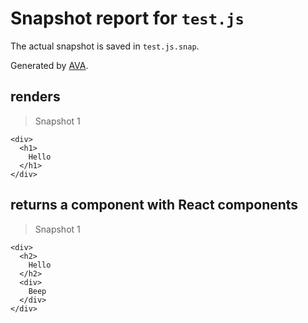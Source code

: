 # Snapshot report for `test.js`

The actual snapshot is saved in `test.js.snap`.

Generated by [AVA](https://ava.li).

## renders

> Snapshot 1

    <div>
      <h1>
        Hello
      </h1>
    </div>

## returns a component with React components

> Snapshot 1

    <div>
      <h2>
        Hello
      </h2>
      <div>
        Beep
      </div>
    </div>
